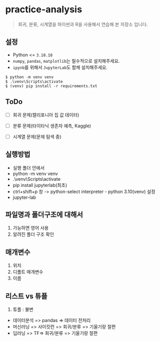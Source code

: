 # practice-analysis

> 회귀, 분류, 시계열을 파이썬과 R을 사용해서 연습해 본 저장소 입니다.

## 설정
* Python <= `3.10.10`
* `numpy`, `pandas`, `matplotlib`는 필수적으로 설치해주세요.
* `ipynb`를 위해서 `JupyterLab`도 함께 설치해주세요.

```shell
$ python -m venv venv
$ .\venv\Scripts\activate
$ (venv) pip install -r requirements.txt
```

## ToDo
- [ ] 회귀 문제(캘리포니아 집 값 데이터)
- [ ] 분류 문제(타이타닉 생존자 예측, Kaggle)
- [ ] 시계열 문제(문제 탐색 중)


## 실행방법
- 실행 폴더 안에서
- python -m venv venv
- .\venv\Scripts\activate
- pip install jupyterlab(최초)
- ctrl+shift+p 창 -> python-select interpreter - python 3.10(venv) 설정
- jupyter-lab


## 파일명과 폴더구조에 대해서
1. 가능하면 영어 사용
2. 알려진 폴더 구조 확인

## 매개변수
1. 위치
2. 디폴트 매개변수
3. 이름

## 리스트 vs 튜플
1. 튜플 : 불변

- 데이터분석 => pandas => 데이터 전처리
- 머신러닝 => 사이킷런 => 회귀/분류 => 기울기랑 절편
- 딥러닝 => TF=> 회귀/분류 => 기울기랑 절편